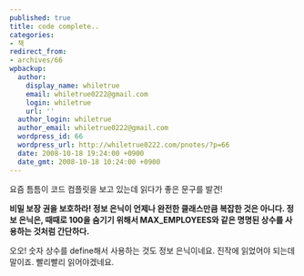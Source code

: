 ```yaml
---
published: true
title: code complete..
categories:
- 책
redirect_from:
- archives/66
wpbackup:
  author:
    display_name: whiletrue
    email: whiletrue0222@gmail.com
    login: whiletrue
    url: ''
  author_login: whiletrue
  author_email: whiletrue0222@gmail.com
  wordpress_id: 66
  wordpress_url: http://whiletrue0222.com/pnotes/?p=66
  date: 2008-10-18 19:24:00 +0900
  date_gmt: 2008-10-18 10:24:00 +0900
---
```


요즘 틈틈이 코드 컴플릿을 보고 있는데 읽다가 좋은 문구를 발견!

**비밀 보장 권을 보호하라! 정보 은닉이 언제나 완전한 클래스만큼 복잡한 것은 아니다.
정보 은닉은, 때때로 100을 숨기기 위해서 MAX_EMPLOYEES와 같은 명명된 상수를
사용하는 것처럼 간단하다.**

오오! 숫자 상수를 define해서 사용하는 것도 정보 은닉이네요.
진작에 읽었어야 되는데 말이죠.
빨리빨리 읽어야겠네요.
